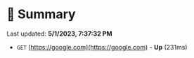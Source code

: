 # 📖 Summary
Last updated: **5/1/2023, 7:37:32 PM**

- `GET` [https://google.com](https://google.com) - **Up** (231ms)
